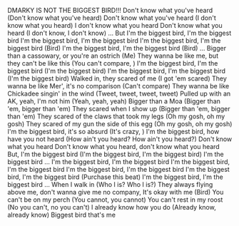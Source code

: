 DMARKY IS NOT THE BIGGEST BIRD!!!
 Don't know what you've heard (Don't know what you've heard)
Don't know what you've heard (I don't know what you heard)
I don't know what you heard
Don't know what you heard (I don't know, I don't know)
… But I'm the biggest bird, I'm the biggest bird
I'm the biggest bird, I'm the biggest bird
I'm the biggest bird, I'm the biggest bird (Bird)
I'm the biggest bird, I'm the biggest bird (Bird)
… Bigger than a cassowary, or you're an ostrich (Me)
They wanna be like me, but they can't be like this
(You can't compare, )
I'm the biggest bird, I'm the biggest bird (I'm the biggest bird)
I'm the biggest bird, I'm the biggest bird (I'm the biggest bird)
Walked in, they scared of me (I got 'em scared)
They wanna be like Mer', it's no comparison (Can't compare)
They wanna be like Chickadee singin' in the wind
(Tweet, tweet, tweet, tweet)
Pulled up with an AK, yeah, I'm not him (Yeah, yeah, yeah)
Bigger than a Moa
(Bigger than 'em, bigger than 'em)
They scared when I show up (Bigger than 'em, bigger than 'em)
They scared of the claws that took my legs (Oh my gosh, oh my gosh)
They scared of my gun the side of this egg (Oh my gosh, oh my gosh)
I'm the biggest bird, it's so absurd (It's crazy, )
I'm the biggest bird, how have you not heard
(How ain't you heard? How ain't you heard?)
Don't know what you heard
Don't know what you heard, don't know what you heard
But, I'm the biggest bird (I'm the biggest bird, I'm the biggest bird)
I'm the biggest bird
… I'm the biggest bird, I'm the biggest bird
I'm the biggest bird, I'm the biggest bird
I'm the biggest bird, I'm the biggest bird
I'm the biggest bird, I'm the biggest bird (Purchase this beat)
I'm the biggest bird, I'm the biggest bird
… When I walk in (Who I is? Who I is?)
They always flying above me, don't wanna give me no company,
It's okay with me (Bird)
You can't be on my perch (You cannot, you cannot)
You can't rest in my roost (No you can't, no you can't)
I already know how you do (Already know, already know)
Biggest bird that's me
